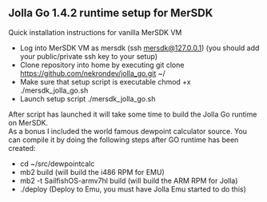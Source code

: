 ## Jolla Go 1.4.2 runtime setup for MerSDK
Quick installation instructions for vanilla MerSDK VM<br>
- Log into MerSDK VM as mersdk (ssh mersdk@127.0.0.1) (you should add your public/private ssh key to your setup)
- Clone repository into home by executing git clone https://github.com/nekrondev/jolla_go.git ~/
- Make sure that setup script is executable chmod +x ./mersdk_jolla_go.sh
- Launch setup script ./mersdk_jolla_go.sh

After script has launched it will take some time to build the Jolla Go runtime on MerSDK.<br>
As a bonus I included the world famous dewpoint calculator source. You can compile it by doing the following steps after 
GO runtime has been created:<br>

 - cd ~/src/dewpointcalc
 - mb2 build (will build the i486 RPM for EMU)
 - mb2 -t SailfishOS-armv7hl build (will build the ARM RPM for Jolla)
 - ./deploy (Deploy to Emu, you must have Jolla Emu started to do this)
 
